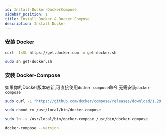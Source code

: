 ```yaml
---
id: Install-Docker-DockerCompose
sidebar_position: 1
title: Install Docker & Docker Compose
description: Install Docker
---
```


### 安装 Docker

```bash
curl -fsSL https://get.docker.com -o get-docker.sh

sudo sh get-docker.sh
```

### 安装 Docker-Compose

如果你的Docker版本较新,可直接使用`docker compose`命令,无需安装`docker-compose`

```bash
sudo curl -L "https://github.com/docker/compose/releases/download/1.29.2/docker-compose-$(uname -s)-$(uname -m)" -o /usr/local/bin/docker-compose

sudo chmod +x /usr/local/bin/docker-compose

sudo ln -s /usr/local/bin/docker-compose /usr/bin/docker-compose

docker-compose --version
``` 
